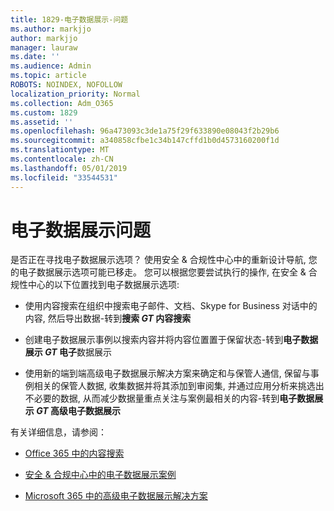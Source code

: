 ```yaml
---
title: 1829-电子数据展示-问题
ms.author: markjjo
author: markjjo
manager: lauraw
ms.date: ''
ms.audience: Admin
ms.topic: article
ROBOTS: NOINDEX, NOFOLLOW
localization_priority: Normal
ms.collection: Adm_O365
ms.custom: 1829
ms.assetid: ''
ms.openlocfilehash: 96a473093c3de1a75f29f633890e08043f2b29b6
ms.sourcegitcommit: a340858cfbe1c34b147cffd1b0d4573160200f1d
ms.translationtype: MT
ms.contentlocale: zh-CN
ms.lasthandoff: 05/01/2019
ms.locfileid: "33544531"
---
```

# <a name="ediscovery-issues"></a>电子数据展示问题

是否正在寻找电子数据展示选项？ 使用安全 & 合规性中心中的重新设计导航, 您的电子数据展示选项可能已移走。  您可以根据您要尝试执行的操作, 在安全 & 合规性中心的以下位置找到电子数据展示选项:

- 使用内容搜索在组织中搜索电子邮件、文档、Skype for Business 对话中的内容, 然后导出数据-转到**搜索 _GT_ 内容搜索**

- 创建电子数据展示事例以搜索内容并将内容位置置于保留状态-转到**电子数据展示 _GT_ 电子**数据展示

- 使用新的端到端高级电子数据展示解决方案来确定和与保管人通信, 保留与事例相关的保管人数据, 收集数据并将其添加到审阅集, 并通过应用分析来挑选出不必要的数据, 从而减少数据量重点关注与案例最相关的内容-转到**电子数据展示 _GT_ 高级电子数据展示**

有关详细信息，请参阅：

- [Office 365 中的内容搜索](https://docs.microsoft.com/office365/securitycompliance/content-search)

- [安全 & 合规中心中的电子数据展示案例](https://docs.microsoft.com/office365/securitycompliance/ediscovery-cases)

- [Microsoft 365 中的高级电子数据展示解决方案](https://docs.microsoft.com/office365/securitycompliance/compliance20/overview-ediscovery-20)
